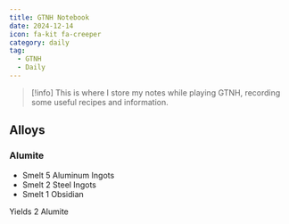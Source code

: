 ```yaml
---
title: GTNH Notebook
date: 2024-12-14
icon: fa-kit fa-creeper
category: daily
tag:
  - GTNH
  - Daily
---
```


> [!info]
> This is where I store my notes while playing GTNH, recording some useful recipes and information.

## Alloys

### Alumite

- Smelt 5 Aluminum Ingots
- Smelt 2 Steel Ingots
- Smelt 1 Obsidian

Yields 2 Alumite

<CraftingTable 
  :items="[
    {icon: 'Aluminium', name: 'Aluminum Ingot', count: 5},
    {icon: 'Steel', name: 'Steel Ingot', count: 2},
    {icon: 'Obsidian', name: 'Obsidian', count: 1},
    null,
    null,
    null,
    null,
    null,
    null
  ]"
  :result="{
    icon: 'Alumite', 
    name: 'Alumite',
    count: 2
  }"
/> 